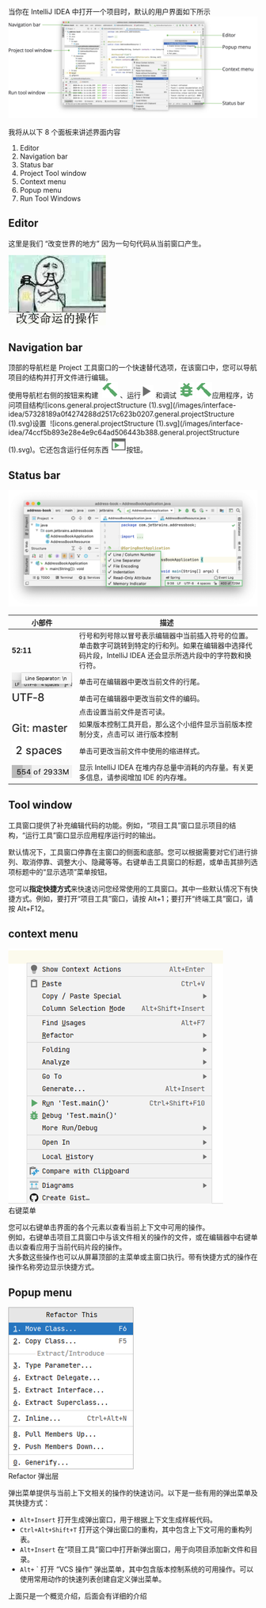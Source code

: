 当你在 IntelliJ IDEA 中打开一个项目时，默认的用户界面如下所示<br />![ij_mainWindow_default.png](/images/interface-idea/1b08d8abb6630e173a2597f4b65a1148.png)

我将从以下 8 个面板来讲述界面内容

1. Editor
1. Navigation bar
1. Status bar
1. Project Tool window
1. Context menu
1. Popup menu
1. Run Tool Windows

## Editor

这里是我们 “改变世界的地方” 因为一句句代码从当前窗口产生。

![](/images/interface-idea/2bcc76f2e09e9d6fde6d9e5ddbf76f71.png)

## Navigation bar

顶部的导航栏是 Project 工具窗口的一个快速替代选项，在该窗口中，您可以导航项目的结构并打开文件进行编辑。<br />使用导航栏右侧的按钮来构建  ![icons.actions.compile.svg](/images/interface-idea/159461edb5604fd7f7122f95fbb310b0.actions.compile.svg) 、运行![icons.toolwindows.toolWindowRun.svg](/images/interface-idea/0e7ce3e9cfa253ff23cfeee21ba1f051.toolwindows.toolWindowRun.svg) 和调试 ![icons.actions.startDebugger.svg](/images/interface-idea/9c34a5a8ce5f6c9e079298e58378bdb0.actions.startDebugger.svg) ![icons.actions.compile.svg](/images/interface-idea/d9fcdfc9049a8fed881732328eaf7a7e.actions.compile.svg)应用程序，访问项目结构![icons.general.projectStructure (1).svg](/images/interface-idea/57328189a0f4274288d2517c623b0207.general.projectStructure (1).svg)设置  ![icons.general.projectStructure (1).svg](/images/interface-idea/74ccf5b893e28e4e9c64ad506443b388.general.projectStructure (1).svg)。它还包含运行任何东西 ![icons.actions.run_anything.svg](/images/interface-idea/435837fdfad1b6e91b5ddbbadbf6044d.actions.run_anything.svg)按钮。

## Status bar

![ijStatusBarWidgets.png](/images/interface-idea/0af44c913bff9e3ab8f1148a1980a9be.png)

| 小部件                                                                                 | 描述                                                                                                                                                           |
| -------------------------------------------------------------------------------------- | -------------------------------------------------------------------------------------------------------------------------------------------------------------- |
| **52:11**                                                                              | 行号和列号除以冒号表示编辑器中当前插入符号的位置。单击数字可跳转到特定的行和列。如果在编辑器中选择代码片段，IntelliJ IDEA 还会显示所选片段中的字符数和换行符。 |
| ![uiStatusLineEnding.png](/images/interface-idea/10464cab210c98e891c660bd047308b3.png) | 单击可在编辑器中更改当前文件的行尾。                                                                                                                           |
| ![image.png](/images/interface-idea/afd9bcbf17b84fc5dad02f9ea330593c.png)              | 单击可在编辑器中更改当前文件的编码。                                                                                                                           |
| <br />                                                                                 | 点击设置当前文件是否可读。                                                                                                                                     |
| ![image.png](/images/interface-idea/27f4fc577be7c5c4746ad3bfbca99840.png)              | 如果版本控制工具开启，那么这个小组件显示当前版本控制分支，点击可以 进行版本控制                                                                                |
| ![image.png](/images/interface-idea/b38a89cf5d4b936906e38e17b1e25875.png)              | 单击可更改当前文件中使用的缩进样式。                                                                                                                           |
| ![image.png](/images/interface-idea/a3c8e5faf4597f5ef9385da8e3dc5577.png)              | 显示 IntelliJ IDEA 在堆内存总量中消耗的内存量。有关更多信息，请参阅增加 IDE 的内存堆。                                                                         |

## Tool window

工具窗口提供了补充编辑代码的功能。例如，“项目工具”窗口显示项目的结构，“运行工具”窗口显示应用程序运行时的输出。

默认情况下，工具窗口停靠在主窗口的侧面和底部。您可以根据需要对它们进行排列、取消停靠、调整大小、隐藏等等。右键单击工具窗口的标题，或单击其排列选项标题中的“显示选项”菜单按钮。

您可以**指定快捷方式**来快速访问您经常使用的工具窗口。其中一些默认情况下有快捷方式。例如，要打开“项目工具”窗口，请按 Alt+1；要打开“终端工具”窗口，请按 Alt+F12。

## context menu

![image.png](/images/interface-idea/6496f13eeb6ff504b656a3978b73ce9f.png)<br />右键菜单

您可以右键单击界面的各个元素以查看当前上下文中可用的操作。<br />例如，右键单击项目工具窗口中与该文件相关的操作的文件，或在编辑器中右键单击以查看应用于当前代码片段的操作。<br />大多数这些操作也可以从屏幕顶部的主菜单或主窗口执行。带有快捷方式的操作在操作名称旁边显示快捷方式。

## Popup menu

![image.png](/images/interface-idea/f8aaab37aca28c0fd0d2779cb259d4b2.png)<br />Refactor 弹出层

弹出菜单提供与当前上下文相关的操作的快速访问。以下是一些有用的弹出菜单及其快捷方式：

- `Alt+Insert` 打开生成弹出窗口，用于根据上下文生成样板代码。
- `Ctrl+Alt+Shift+T` 打开这个弹出窗口的重构，其中包含上下文可用的重构列表。
- `Alt+Insert` 在“项目工具”窗口中打开新弹出窗口，用于向项目添加新文件和目录。
- `Alt+` ` 打开 “VCS 操作” 弹出菜单，其中包含版本控制系统的可用操作。可以使用常用动作的快速列表创建自定义弹出菜单。

上面只是一个概览介绍，后面会有详细的介绍
